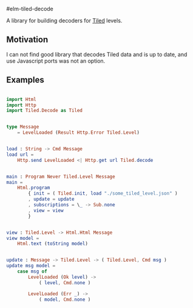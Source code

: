 #elm-tiled-decode

A library for building decoders for [Tiled](http://www.mapeditor.org/) levels.

## Motivation

I can not find good library that decodes Tiled data and is up to date, and use Javascript ports was not an option.


## Examples

```elm

import Html
import Http
import Tiled.Decode as Tiled


type Message
    = LevelLoaded (Result Http.Error Tiled.Level)


load : String -> Cmd Message
load url =
    Http.send LevelLoaded <| Http.get url Tiled.decode


main : Program Never Tiled.Level Message
main =
    Html.program
        { init = ( Tiled.init, load "./some_tiled_level.json" )
        , update = update
        , subscriptions = \_ -> Sub.none
        , view = view
        }


view : Tiled.Level -> Html.Html Message
view model =
    Html.text (toString model)


update : Message -> Tiled.Level -> ( Tiled.Level, Cmd msg )
update msg model =
    case msg of
        LevelLoaded (Ok level) ->
            ( level, Cmd.none )

        LevelLoaded (Err _) ->
            ( model, Cmd.none )

```
